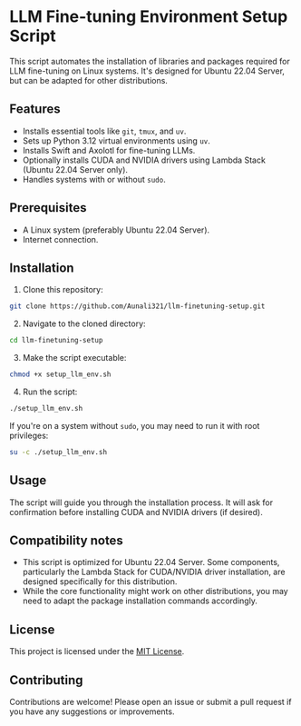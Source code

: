 # LLM Fine-tuning Environment Setup Script

This script automates the installation of libraries and packages required for LLM fine-tuning on Linux systems. It's designed for Ubuntu 22.04 Server, but can be adapted for other distributions.

## Features

* Installs essential tools like `git`, `tmux`, and `uv`.
* Sets up Python 3.12 virtual environments using `uv`.
* Installs Swift and Axolotl for fine-tuning LLMs.
* Optionally installs CUDA and NVIDIA drivers using Lambda Stack (Ubuntu 22.04 Server only).
* Handles systems with or without `sudo`.

## Prerequisites

* A Linux system (preferably Ubuntu 22.04 Server).
* Internet connection.

## Installation

1. Clone this repository:

```bash
git clone https://github.com/Aunali321/llm-finetuning-setup.git
```

2. Navigate to the cloned directory:

```bash
cd llm-finetuning-setup
```

3. Make the script executable:

```bash
chmod +x setup_llm_env.sh
```

4. Run the script:

```bash
./setup_llm_env.sh 
```

If you're on a system without `sudo`, you may need to run it with root privileges:

```bash
su -c ./setup_llm_env.sh
```

## Usage

The script will guide you through the installation process. It will ask for confirmation before installing CUDA and NVIDIA drivers (if desired).

## Compatibility notes
* This script is optimized for Ubuntu 22.04 Server. Some components, particularly the Lambda Stack for CUDA/NVIDIA driver installation, are designed specifically for this distribution.
* While the core functionality might work on other distributions, you may need to adapt the package installation commands accordingly.

## License

This project is licensed under the [MIT License](LICENSE).

## Contributing

Contributions are welcome! Please open an issue or submit a pull request if you have any suggestions or improvements.
```
